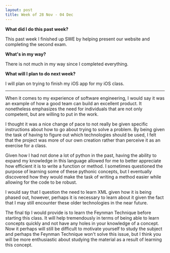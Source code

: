 ```yaml
---
layout: post
title: Week of 28 Nov - 04 Dec
---
```

<b>What did I do this past week?</b><br>
<p>This past week I finished up SWE by helping present our website and completing the second exam.</p>
<b>What's in my way?</b><br>
<p>There is not much in my way since I completed everything.</p>
<b>What will I plan to do next week?</b><br>
<p>I will plan on trying to finish my iOS app for my iOS class.</p>
<hr>
<p class="indented">When it comes to my experience of software engineering, I would say it was an example of how a good team can build an excellent product. It nonetheless emphasizes the need for individuals that are not only competent, but are willing to put in the work.</p>
<p class="indented">I thought it was a nice change of pace to not really be given specific instructions about how to go about trying to solve a problem. By being given the task of having to figure out which technologies should be used, I felt that the project was more of our own creation rather than perceive it as an exercise for a class.</p>
<p class="indented">Given how I had not done a lot of python in the past, having the ability to expand my knowledge in this language allowed for me to better appreciate how efficient it is to write a function or method. I sometimes questioned the purpose of learning some of these pythonic concepts, but I eventually discovered how they would make the task of writing a method easier while allowing for the code to be robust.</p>
<p class="indented">I would say that I question the need to learn XML given how it is being phased out, however, perhaps it is necessary to learn about it given the fact that I may still encounter these older technologies in the near future.</p>
<p class="indented">The final tip I would provide is to learn the Feynman Technique before starting this class. It will help tremendously in terms of being able to learn concepts quickly and not have any holes in your knowledge of a concept. Now it perhaps will still be difficult to motivate yourself to study the subject and perhaps the Feynman Technique won't solve this issue, but I think you will be more enthusiastic about studying the material as a result of learning this concept.</p>
